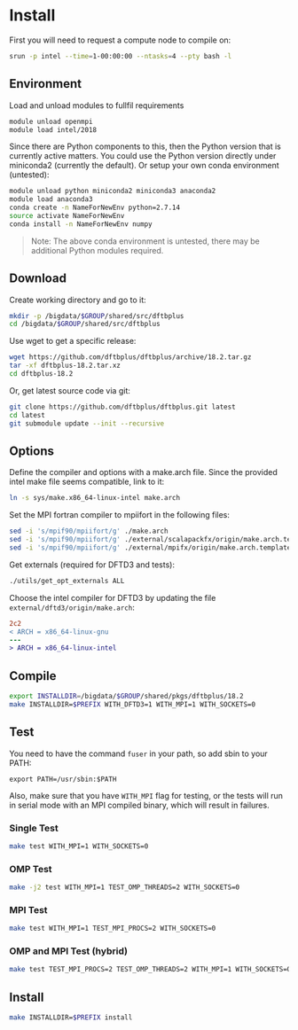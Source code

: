 # Install
First you will need to request a compute node to compile on:
```bash
srun -p intel --time=1-00:00:00 --ntasks=4 --pty bash -l
```

## Environment
Load and unload modules to fullfil requirements
```bash
module unload openmpi
module load intel/2018
```

Since there are Python components to this, then the Python version that is currently active matters.
You could use the Python version directly under miniconda2 (currently the default). Or setup your own conda environment (untested):
```bash
module unload python miniconda2 miniconda3 anaconda2
module load anaconda3
conda create -n NameForNewEnv python=2.7.14
source activate NameForNewEnv
conda install -n NameForNewEnv numpy
```
> Note: The above conda environment is untested, there may be additional Python modules required.

## Download
Create working directory and go to it:
```bash
mkdir -p /bigdata/$GROUP/shared/src/dftbplus
cd /bigdata/$GROUP/shared/src/dftbplus
```

Use wget to get a specific release:
```bash
wget https://github.com/dftbplus/dftbplus/archive/18.2.tar.gz
tar -xf dftbplus-18.2.tar.xz
cd dftbplus-18.2
```

Or, get latest source code via git:
```bash
git clone https://github.com/dftbplus/dftbplus.git latest
cd latest
git submodule update --init --recursive
```

## Options
Define the compiler and options with a make.arch file.
Since the provided intel make file seems compatible, link to it:
```bash
ln -s sys/make.x86_64-linux-intel make.arch
```

Set the MPI fortran compiler to mpiifort in the following files:
```bash
sed -i 's/mpif90/mpiifort/g' ./make.arch
sed -i 's/mpif90/mpiifort/g' ./external/scalapackfx/origin/make.arch.template
sed -i 's/mpif90/mpiifort/g' ./external/mpifx/origin/make.arch.template
```

Get externals (required for DFTD3 and tests):
```bash
./utils/get_opt_externals ALL
```

Choose the intel compiler for DFTD3 by updating the file `external/dftd3/origin/make.arch`:
```diff
2c2
< ARCH = x86_64-linux-gnu
---
> ARCH = x86_64-linux-intel
```

## Compile
```bash
export INSTALLDIR=/bigdata/$GROUP/shared/pkgs/dftbplus/18.2
make INSTALLDIR=$PREFIX WITH_DFTD3=1 WITH_MPI=1 WITH_SOCKETS=0
```

## Test
You need to have the command `fuser` in your path, so add sbin to your PATH:

```
export PATH=/usr/sbin:$PATH
```

Also, make sure that you have `WITH_MPI` flag for testing, or the tests will run in serial mode with an MPI compiled binary, which will result in failures.

### Single Test
```bash
make test WITH_MPI=1 WITH_SOCKETS=0
```

### OMP Test
```bash
make -j2 test WITH_MPI=1 TEST_OMP_THREADS=2 WITH_SOCKETS=0
```

### MPI Test
```bash
make test WITH_MPI=1 TEST_MPI_PROCS=2 WITH_SOCKETS=0
```

### OMP and MPI Test (hybrid)
```bash
make test TEST_MPI_PROCS=2 TEST_OMP_THREADS=2 WITH_MPI=1 WITH_SOCKETS=0
```

## Install
```bash
make INSTALLDIR=$PREFIX install
```
